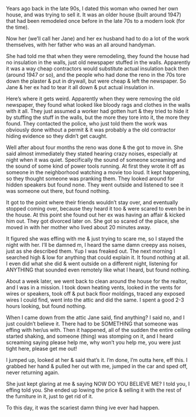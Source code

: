 Years ago back in the late 90s, I dated this woman who owned her own house, and was trying to sell it. It was an older house (built around 1947) that had been remodeled once before in the late 70s to a modern look (for the time). 

Now her (we’ll call her Jane) and her ex husband had to do a lot of the work themselves, with her father who was an all around handyman. 

She had told me that when they were remodeling, they found the house had no insulation in the walls, just old newspaper stuffed in the walls. Apparently it was a way cheap contractors would substitute actual insulation back then (around 1947 or so), and the people who had done the reno in the 70s tore down the plaster & put in drywall, but were cheap & left the newspaper. So Jane & her ex had to tear it all down & put actual insulation in. 

Here’s where it gets weird. Apparently when they were removing the old newspaper, they found what looked like bloody rags and clothes in the walls with it all. They just assumed a worker had gotten hurt & they tried to hide it by stuffing the stuff in the walls, but the more they tore into it, the more they found. They contacted the police, who just told them the work was obviously done without a permit & it was probably a the old contractor hiding evidence so they didn’t get caught. 

Well after about four months the reno was done & the got to move in. She said almost immediately they stated hearing crazy noises, especially at night when it was quiet. Specifically the sound of someone screaming and the sound of some kind of power tools running. At first they wrote it off as someone in the neighborhood watching a movie too loud. It kept happening, so they thought someone was pranking them. They looked around for hidden speakers but found none. They went outside and listened to see it was someone out there, but found nothing. 

It got to the point where their friends wouldn’t stay over, and eventually stopped coming over, because they heard it too & were scared to even be in the house. At this point she found out her ex was having an affair & kicked him out. They got divorced later on. She got so scared of the place, she moved in with her mother who lived about 20 minutes away. 

It figured she was effing with me & just trying to scare me, so I stayed the night with her. I’ll be damned m, I heard the same damn creepy ass noises, just as she described them. Yup I was freaked out. The next morning I searched high & low for anything that could explain it. It found nothing at all. I even did what she did & went outside on a different night, listening for ANYTHING that sounded even remotely like what I heard, but found nothing. 

About a week later, we went back to clean around the house for the realtor, and I was in a mission. I took down heating vents, looked in the vents for wires or speakers, took off & put back floor moldings, traced any exposed wires I could find, went into the attic and did the same. I spent a good 2-3 hours looking, but found nothing. 

When I came down from the attic Jane said, find anything?  I said no, and I just couldn’t believe it. There had to be SOMETHING that someone was effing with her/us with. Then it happened, all of the sudden the entire ceiling  started shaking, and someone (thing) was stomping on it, and I heard screaming saying please help me, why won’t you help me, you were just tight here, please get me out!  

I jumped up, looked at her & said that’s it. I’m done, I’m outta here, eff this. I grabbed her hand & pulled her out with me, jumped in the car and sped off, never returning again. 

She just kept glaring at me & saying NOW DO YOU BELIEVE ME?  I told you, I effing told you. 
She ended up lowing the price & selling it with the rest of the furniture in it, just to get rid of it. 

To this day, it was the scariest damn thing ive ever had happen.